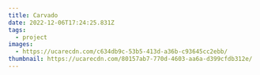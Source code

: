 ```yaml
---
title: Carvado
date: 2022-12-06T17:24:25.831Z
tags:
  - project
images:
  - https://ucarecdn.com/c634db9c-53b5-413d-a36b-c93645cc2ebb/
thumbnail: https://ucarecdn.com/80157ab7-770d-4603-aa6a-d399cfdb312e/
---
```

